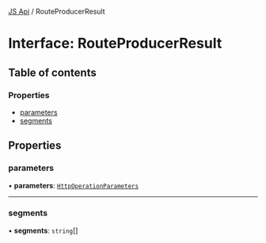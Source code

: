 [JS Api](../index.md) / RouteProducerResult

# Interface: RouteProducerResult

## Table of contents

### Properties

- [parameters](RouteProducerResult.md#parameters)
- [segments](RouteProducerResult.md#segments)

## Properties

### parameters

• **parameters**: [`HttpOperationParameters`](HttpOperationParameters.md)

___

### segments

• **segments**: `string`[]
